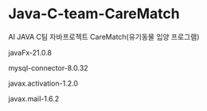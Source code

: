 # Java-C-team-CareMatch

AI JAVA C팀 자바프로젝트
CareMatch(유기동물 입양 프로그램)


javaFx-21.0.8

mysql-connector-8.0.32

javax.activation-1.2.0

javax.mail-1.6.2
